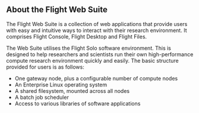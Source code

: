 ## About the Flight Web Suite

The Flight Web Suite is a collection of web applications that provide 
users with easy and intuitive ways to interact with their research 
environment. It comprises Flight Console, Flight Desktop and Flight Files.

The Web Suite utilises the Flight Solo software environment. 
This is designed to help researchers and scientists run their own 
high-performance compute research environment quickly and easily. 
The basic structure provided for users is as follows:

- One gateway node, plus a configurable number of compute nodes
- An Enterprise Linux operating system
- A shared filesystem, mounted across all nodes
- A batch job scheduler
- Access to various libraries of software applications
